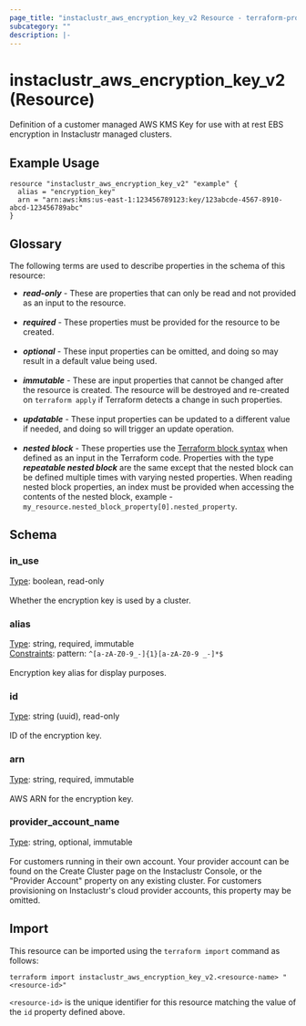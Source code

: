 ```yaml
---
page_title: "instaclustr_aws_encryption_key_v2 Resource - terraform-provider-instaclustr"
subcategory: ""
description: |-
---
```


# instaclustr_aws_encryption_key_v2 (Resource)
Definition of a customer managed AWS KMS Key for use with at rest EBS encryption in Instaclustr managed clusters.
## Example Usage
```
resource "instaclustr_aws_encryption_key_v2" "example" {
  alias = "encryption_key"
  arn = "arn:aws:kms:us-east-1:123456789123:key/123abcde-4567-8910-abcd-123456789abc"
}
```
## Glossary
The following terms are used to describe properties in the schema of this resource:
- **_read-only_** - These are properties that can only be read and not provided as an input to the resource.<br><br>
- **_required_** - These properties must be provided for the resource to be created.<br><br>
- **_optional_** - These input properties can be omitted, and doing so may result in a default value being used.<br><br>
- **_immutable_** - These are input properties that cannot be changed after the resource is created. The resource will be destroyed and re-created on `terraform apply` if Terraform detects a change in such properties.<br><br>
- **_updatable_** - These input properties can be updated to a different value if needed, and doing so will trigger an update operation.<br><br>
- **_nested block_** - These properties use the [Terraform block syntax](https://www.terraform.io/language/attr-as-blocks) when defined as an input in the Terraform code. Properties with the type **_repeatable nested block_** are the same except that the nested block can be defined multiple times with varying nested properties. When reading nested block properties, an index must be provided when accessing the contents of the nested block, example - `my_resource.nested_block_property[0].nested_property`.
## Schema
### in_use<br>
<ins>Type</ins>: boolean, read-only<br>
<br>Whether the encryption key is used by a cluster.
### alias<br>
<ins>Type</ins>: string, required, immutable<br>
<ins>Constraints</ins>: pattern: `^[a-zA-Z0-9_-]{1}[a-zA-Z0-9 _-]*$`<br><br>Encryption key alias for display purposes.
### id<br>
<ins>Type</ins>: string (uuid), read-only<br>
<br>ID of the encryption key.
### arn<br>
<ins>Type</ins>: string, required, immutable<br>
<br>AWS ARN for the encryption key.
### provider_account_name<br>
<ins>Type</ins>: string, optional, immutable<br>
<br>For customers running in their own account. Your provider account can be found on the Create Cluster page on the Instaclustr Console, or the "Provider Account" property on any existing cluster. For customers provisioning on Instaclustr's cloud provider accounts, this property may be omitted.

## Import
This resource can be imported using the `terraform import` command as follows:
```
terraform import instaclustr_aws_encryption_key_v2.<resource-name> "<resource-id>"
```
`<resource-id>` is the unique identifier for this resource matching the value of the `id` property defined above.
